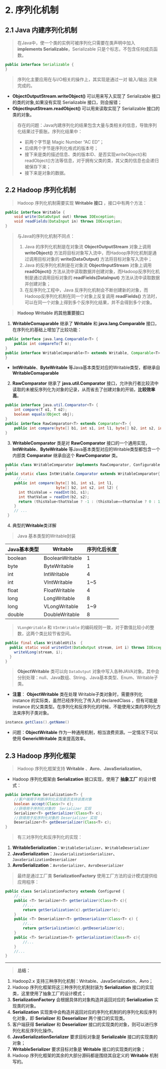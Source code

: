 # 2. 序列化机制

## 2.1 Java 内建序列化机制

> 在Java中，使一个类的实例可被序列化只需要在类声明中加入 **implements Serializable**，Serializable 只是个标志，不包含任何成员函数。

```java
public interface Serializable {
}
```

> 序列化主要应用在与I/O相关的操作上，其实现是通过一对 输入/输出 流来完成的。

- **ObjectOutputStream.writeObject()** 可以用来写入实现了 Serializable 接口的类的对象,如果没有实现 Serializable 接口，则会报错；
- **ObjectInputStream.readObject()** 可以用来读取实现了 Serializable 接口的类的对象。

> 存在的问题：Java内建序列化的结果包含大量与类相关的信息，导致序列化结果过于膨胀。序列化结果中：
> - 前两个字节是 Magic Number “AC ED”；
> - 后续两个字节是序列化格式的版本号；
> - 接下来是类的描述信息、类的版本ID、是否实现writeObject()和readObject()方法等信息，对于拥有父类的类，其父类的信息也会递归被保存下来；
> - 接下来是对象的数据。

## 2.2 Hadoop 序列化机制

> Hadoop 序列化机制需要实现  **Writable 接口** ，接口中有两个方法：

```java
public interface Writable {
    void write(DataOutput out) throws IOException;
    void readFields(DataInput in) throws IOException;
}
```

> 与Java的序列化机制不同点：
> 1. Java 的序列化机制是在对象流 **ObjectOutputStream** 对象上调用 **writeObject()** 方法将目标对象写入流中，而Hadoop序列化机制是通过调用目标对象的 **write(DataOutput)** 方法将目标对象写入流中； 
> 2. Java 的反序列化机制是在对象流 **ObjectInputStream** 对象上调用 **readObject()** 方法从流中读取数据并创建对象，而Hadoop反序列化机制是通过调用目标对象的 **readFields(DataInput)** 方法从流中读取数据并创建对象；
> 3. 在反序列化工程中，Java 反序列化机制会不断创建新的对象，而Hadoop反序列化机制在同一个对象上反复调用 **readFields()** 方法时，可以在同一个对象上得到多个反序列化结果，并不会得到多个对象。

> **Hadoop Writable 的其他重要接口**

1. **WritableComaparable** 继承了 **Writable** 和 **java.lang.Comparable** 接口，在序列化的基础上增加了比较功能：

```java
public interface java.lang.Comparable<T> {
    public int compareTo(T o);
}
public interface WritableComparable<T> extends Writable, Comparable<T> {
}
```

- **IntWritable**、**ByteWritable** 等Java基本类型对应的Writable类型，都继承自 **WritableComaparable**

2. **RawComparator** 继承了 **java.util.Comparator** 接口，允许执行者比较流中读取的未被反序列化为对象的记录，从而省去了创建对象的开销，**比较效率高**。

```java
public interface java.util.Comparator<T> {
    int compare(T o1, T o2);
    boolean equals(Object obj);
}
public interface RawComparator<T> extends Comparator<T> {
    public int compare(byte[] b1, int s1, int l1, byte[] b2, int s2, int l2);
}
```

3. **WritableComparator** 类是对 **RawComparator** 接口的一个通用实现，**IntWritable**、**ByteWritable** 等Java基本类型对应的Writable类型都包含一个内部类 **Comparator** 继承自这个 **RawComparator** 类。

```java
public class WritableComparator implements RawComparator, Configurable {
}
public static class IntWritable.Comparator extends WritableComparator{
     //...
    public int compare(byte[] b1, int s1, int l1,
                       byte[] b2, int s2, int l2) {
      int thisValue = readInt(b1, s1);
      int thatValue = readInt(b2, s2);
      return (thisValue<thatValue ? -1 : (thisValue==thatValue ? 0 : 1));
    }
    // ...
 }
```

4. 典型的**Writable**类详解

> Java 基本类型的Writable封装


| Java基本类型 | Writable        | 序列化后长度 |
| ------------ | --------------- | ------------ |
| boolean      | BooleanWritable | 1            |
| byte         | ByteWritable    | 1            |
| int          | IntWritable     | 4            |
| int          | VIntWritable    | 1~5          |
| float        | FloatWritable   | 4            |
| long         | LongWritable    | 8            |
| long         | VLongWritable   | 1~9          |
| double       | DoubleWritable  | 8            |

> `VLongWritable` 和 `VIntWritable` 的编码规则一致，对于数值比较小的整数，这两个类比较节省空间。

```java
public final class WritableUtils  {
  public static void writeVInt(DataOutput stream, int i) throws IOException {
    writeVLong(stream, i);
  }
}
```

> **ObjectWritable** 类可以向 `DataOutput` 对象中写入各种JAVA对象。其中会分别处理：null、Java数组、String、Java基本类型、Enum、Writable子类。

- **注意**： **ObjectWritable** 类在处理 Writable子类对象时，需要序列化 instance 的实际类，虽然已经序列化了传入的 declaredClass ，但有可能是 instance 的父类类型。在序列化和反序列化的时候，不能使用父类的序列化方法来序列子类对象。

```java
instance.getClass().getName()
```

- 问题：**ObjectWritable** 作为一种通用机制，相当浪费资源。一定情况下可以使用 **GenericWritable** 类来提高效率。

## 2.3 Hadoop 序列化框架

> Hadoop 序列化框架支持 **Writable** 、**Avro**、**JavaSerialization**。

- Hadoop 序列化框架由 **Serialization** 接口实现，使用了 **抽象工厂** 的设计模式：

```java
public interface Serialization<T> {
    //客户端用于判断序列化实现是否支持该类对象
    boolean accept(Class<?> c);
    //获得用于序列化对象的  Serializer 实现
    Serializer<T> getSerializer(Class<T> c);
    //获得用于反序列化对象的 Deserializer 实现
    Deserializer<T> getDeserializer(Class<T> c);
}
```

> 有三对序列化和反序列化的实现：

1. **WritableSerialization**：`WritableSerializer`、`WritableDeserializer`
2. **JavaSerialization**：`JavaSerializationSerializer`、`JavaSerializationDeserializer`
3. **AvroSerialization**：`AvroSerializer`、`AvroDeserializer`

> 最终是通过工厂类 **SerializationFactory** 使用工厂方法的设计模式提供给应用程序：

```java
public class SerializationFactory extends Configured {
    //....
    public <T> Serializer<T> getSerializer(Class<T> c){
        //...
        return getSerialization(c).getSerializer(c);
    }
    public <T> Deserializer<T> getDeserializer(Class<T> c) {
        //...
        return getSerialization(c).getDeserializer(c);
    }
    public <T> Serialization<T> getSerialization(Class<T> c){
        //...
    }
    //...
}
```

---

> **总结：** 

1. Hadoop2.x 支持三种序列化机制：Writable、JavaSerialization、Avro；
2. Hadoop 序列化框架将这三种序列化机制封装为 **Serialization** 接口的实现类，这里使用了抽象工厂的设计模式；
3. **SerializationFactory** 会根据具体的对象构造并返回对应的 **Serialization** 实现类的对象。 
4. **Serialization** 实现类中会构造并返回对应的序列化机制的的序列化和反序列化对象，即 **Serializer** 和 **Deserializer** 两个接口的实现类。
5. 客户端获得 **Serializer** 和 **Deserializer** 接口的实现类的对象，则可以进行序列化和反序列化操作。
6. **JavaSerializationSerializer**  要求目标对象是 **Serializable** 接口的实现类的对象；
7. **WritableSerializer** 要求目标对象是 **Writable** 接口的实现类的对象；
8. Hadoop 序列化框架的其余的大部分源码都是围绕其自定义的 **Writable** 机制写的。